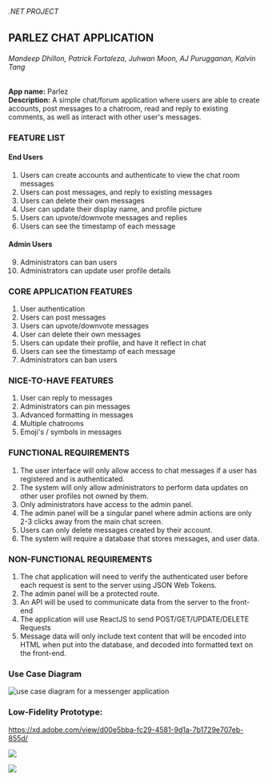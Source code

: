 ###### .NET PROJECT
## PARLEZ CHAT APPLICATION
###### Mandeep Dhillon, Patrick Fortaleza, Juhwan Moon, AJ Purugganan, Kalvin Tang
<strong>App name:</strong> Parlez <br/>
<strong>Description:</strong> A simple chat/forum application where users are able to create accounts, post messages to a chatroom, read and reply to existing comments, as well as interact with other user's messages.

### FEATURE LIST
#### End Users
1. Users can create accounts and authenticate to view the chat room messages
2. Users can post messages, and reply to existing messages
3. Users can delete their own messages
4. User can update their display name, and profile picture
5. Users can upvote/downvote messages and replies
6. Users can see the timestamp of each message
#### Admin Users
9. Administrators can ban users
10. Administrators can update user profile details

### CORE APPLICATION FEATURES
1. User authentication
2. Users can post messages
3. Users can upvote/downvote messages
4. User can delete their own messages
5. Users can update their profile, and have it reflect in chat
6. Users can see the timestamp of each message
7. Administrators can ban users

### NICE-TO-HAVE FEATURES
1. User can reply to messages
2. Administrators can pin messages
3. Advanced formatting in messages
4. Multiple chatrooms
5. Emoji's / symbols in messages

### FUNCTIONAL REQUIREMENTS
1. The user interface will only allow access to chat messages if a user has registered and is authenticated.
2. The system will only allow administrators to perform data updates on other user profiles not owned by them.
3. Only administrators have access to the admin panel.
4. The admin panel will be a singular panel where admin actions are only 2-3 clicks away from the main chat screen.
5. Users can only delete messages created by their account.
6. The system will require a database that stores messages, and user data.

### NON-FUNCTIONAL REQUIREMENTS
1. The chat application will need to verify the authenticated user before each request is sent to the server using JSON Web Tokens.
2. The admin panel will be a protected route.
3. An API will be used to communicate data from the server to the front-end
4. The application will use ReactJS to send POST/GET/UPDATE/DELETE Requests
5. Message data will only include text content that will be encoded into HTML when put into the database, and decoded into formatted text on the front-end.


### Use Case Diagram
<img src="https://pfteza-etc.s3-us-west-2.amazonaws.com/parlez-usecase.png" alt="use case diagram for a messenger application" />


### Low-Fidelity Prototype: 

https://xd.adobe.com/view/d00e5bba-fc29-4581-9d1a-7b1729e707eb-855d/

![](https://i.imgur.com/8cym8Zu.png)

![](https://i.imgur.com/GIupcl2.png)






